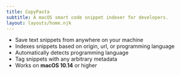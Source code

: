 ```yaml
---
title: CopyPasta
subtitle: A macOS smart code snippet indexer for developers.
layout: layouts/home.njk
---
```

- Save text snippets from anywhere on your machine
- Indexes snippets based on origin, url, or programming language
- Automatically detects programming language
- Tag snippets with any arbitrary metadata
- Works on <b>macOS 10.14</b> or higher

